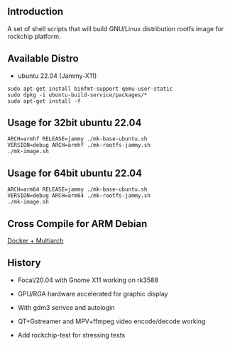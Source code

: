 ## Introduction

A set of shell scripts that will build GNU/Linux distribution rootfs image
for rockchip platform.

## Available Distro

* ubuntu 22.04 (Jammy-X11)

```
sudo apt-get install binfmt-support qemu-user-static
sudo dpkg -i ubuntu-build-service/packages/*
sudo apt-get install -f
```

## Usage for 32bit ubuntu 22.04

```
ARCH=armhf RELEASE=jammy ./mk-base-ubuntu.sh
VERSION=debug ARCH=armhf ./mk-rootfs-jammy.sh
./mk-image.sh
```

## Usage for 64bit ubuntu 22.04

```
ARCH=arm64 RELEASE=jammy ./mk-base-ubuntu.sh
VERSION=debug ARCH=arm64 ./mk-rootfs-jammy.sh
./mk-image.sh
```

## Cross Compile for ARM Debian

[Docker + Multiarch](http://opensource.rock-chips.com/wiki_Cross_Compile#Docker)

## History

- Focal/20.04 with Gnome X11 working on rk3588

- GPU/RGA hardware accelerated for graphic display

- With gdm3 serivce and autologin

- QT+Gstreamer and MPV+ffmpeg video encode/decode working

- Add rockchip-test for stressing tests

